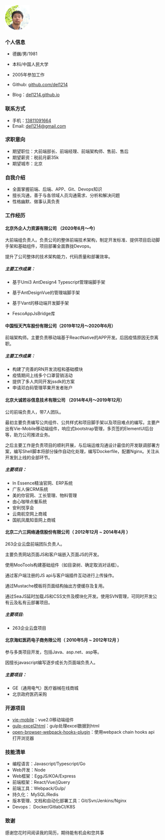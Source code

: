### ![头像](./avatar.png)

### 个人信息

* 德巍/男/1981

* 本科/中国人民大学
* 2005年参加工作
* Github: [github.com/del1214](https://github.com/del1214)
* Blog：[del1214.github.io](https://del1214.github.io)

### 联系方式

* 手机：<a href="tel:13811091664">13811091664</a>
* Email: <a href="mailto:del1214@gmail.com">del1214@gmail.com</a>

### 求职意向

- 期望职位：大前端部长、前端经理、前端架构师、售前、售后
- 期望薪资：税前月薪35k
- 期望城市：北京

### 自我介绍

* 全面掌握前端、后端、APP、Git、Devops知识
* 擅长沟通，善于与各领域人员沟通需求、分析和解决问题
* 性格幽默、做事认真负责



### 工作经历

#### 北京外企人力资源有限公司 （2020年6月～今）

大前端组负责人。负责公司的整体前端技术架构，制定开发标准、提供项目启动脚手架和基础组件，项目部署全面靠拢Devops。

提升了公司整体的技术架构能力，代码质量和部署效率。

##### 主要工作成果：

* 基于Umi3 AntDesign4 Typescript管理端脚手架

* 基于AntDesignVue的管理端脚手架
* 基于Vant的移动端开发脚手架
* FescoAppJsBridge库



#### 中国恒天汽车股份有限公司（2019年12月～2020年6月）

前端架构师。主要负责移动端基于ReactNative的APP开发。后因疫情原因无奈离职。

##### 主要工作成果：

- 构建了完善的RN开发流程和基础模块
- 疫情期间上线多个口罩营销活动
- 提供了多人共同开发jssdk的方案
- 申请邓白码管理苹果开发者账户



#### 北京大诚若谷信息技术有限公司 （2014年4月～2019年12月）

公司前端负责人，带7人团队。

最初主要负责编写公共组件、公共样式和项目脚手架以及项目难点的编写。主要产出有Vie-Mobile移动端组件，响应式bootstrap管理，多页签的ElementUI后台等，助力公司推进业务。

之后主要工作是负责项目的顺利开展，与后端运维沟通设计最佳的开发联调部署方案，编写Shell脚本将部分操作自动化处理，编写Dockerfile，配置Nginx。关注从开发到上线的全部环节。

##### 主要项目：

* In Essence精油官网、ERP系统
* 广东人保CRM系统
* 美的你官网、工长管理、物料管理
* 由心咖啡点餐系统
* 安利悦享会
* 云南航空网上商城
* 国航凤凰知音网上商城



#### 北京二六三网络通信股份有限公司（ 2012年12月 ~ 2014年4月 ）

263企业云盘前端团队负责人。

主要负责网站页面JS和客户端嵌入页面JS的开发。

使用MooTools构建基础组件（如目录树、确定取消对话框）。

通过客户端注册的JS api与客户端插件互动进行上传操作。

通过Mustache模板将页面结构抽出方便缓存及复用。

通过SeaJS延时加载JS和CSS文件及模块化开发。使用SVN管理，可同时开发公有云及私有云部署项目。

##### 主要项目: 

* 263企业云盘项目



#### 北京海虹医药电子商务限公司（ 2010年5月 ~ 2012年12月 ）

参与多类项目开发，包括Java、asp.net、asp等。

因擅长javascript编写逐步成长为页面端负责人。

##### 主要项目：

* GE（通用电气）医疗器械在线商城
* 北京政府医药采购



### 开源项目

* [vie-mobile](https://github.com/del1214/vie-mobile)：vue2.0移动端组件
* [gulp-excel2html](https://github.com/del1214/gulp-excel2html)：gulp处理excel数据到html
* [open-browser-webpack-hooks-plugin](https://github.com/del1214/open-browser-webpack-plugin)：使用webpack chain hooks api 打开浏览器



### 技能清单

* 编程语言：Javascript/Typescript/Go
* Web开发：Node
* Web框架：EggJS/KOA/Express
* 前端框架：React/Vue/jQuery
* 前端工具：Webpack/Gulp/
* 持久化：    MySQL/Redis
* 版本管理、文档和自动化部署工具：Git/Svn/Jenkins/Nginx
* Devops： Docker/GitlabCI/K8S



### 致谢

感谢您花时间阅读我的简历，期待能有机会和您共事
